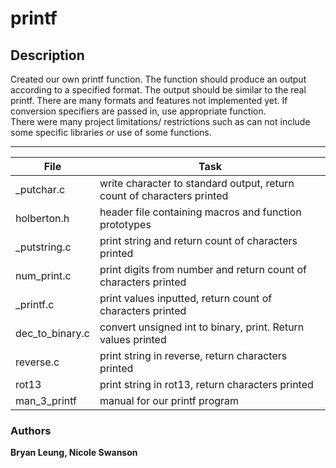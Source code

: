 # printf  

## Description  

Created our own printf function. The function should produce an output according to a specified format. The output should be similar to the real printf. There are many formats and features not implemented yet. If conversion specifiers are passed in, use appropriate function.  
There were many project limitations/ restrictions such as can not include some specific libraries or use of some functions.

---
File | Task
---|---
\_putchar.c | write character to standard output, return count of characters printed
holberton.h | header file containing macros and function prototypes
\_putstring.c | print string and return count of characters printed
num\_print.c | print digits from number and return count of characters printed
\_printf.c | print values inputted, return count of characters printed
dec_to_binary.c | convert unsigned int to binary, print. Return values printed
reverse.c | print string in reverse, return characters printed
rot13 | print string in rot13, return characters printed
man_3_printf | manual for our printf program

### Authors

**Bryan Leung, Nicole Swanson**
